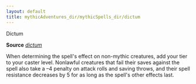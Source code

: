 ```yaml
---
layout: default
title: mythicAdventures_dir/mythicSpells_dir/dictum
---
```

Dictum

**Source** [_dictum_](../../spells_dir/dictum#_dictum)

When determining the spell's effect on non-mythic creatures, add your tier to your caster level. Nonlawful creatures that fail their saves against the spell also take a –4 penalty on attack rolls and saving throws, and their spell resistance decreases by 5 for as long as the spell's other effects last.

